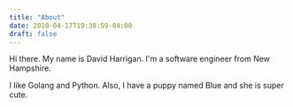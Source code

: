 ```yaml
---
title: "About"
date: 2018-04-17T19:38:59-04:00
draft: false
---
```


Hi there. My name is David Harrigan. I'm a software engineer from New
Hampshire.

I like Golang and Python. Also, I have a puppy named Blue and she is super
cute.

